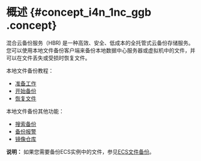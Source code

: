 # 概述 {#concept_i4n_1nc_ggb .concept}

混合云备份服务（HBR\) 是一种高效、安全、低成本的全托管式云备份存储服务。您可以使用本地文件备份客户端来备份本地数据中心服务器或虚拟机中的文件，并可以在文件丢失或受损时恢复文件。

本地文件备份教程：

-   [准备工作](intl.zh-CN/本地备份教程/文件备份/准备工作.md)
-   [开始备份](intl.zh-CN/本地备份教程/文件备份/备份文件.md)
-   [恢复文件](intl.zh-CN/本地备份教程/文件备份/恢复文件.md)

本地文件备份其他功能：

-   [搜索备份](intl.zh-CN/本地备份教程/文件备份/备份搜索.md)
-   [备份报警](intl.zh-CN/本地备份教程/文件备份/备份报警.md)
-   [镜像仓库](intl.zh-CN/本地备份教程/文件备份/镜像仓库.md)

**说明：** 如果您需要备份ECS实例中的文件，参见[ECS文件备份](../../../../intl.zh-CN/ECS备份教程/文件备份/概述.md)。

